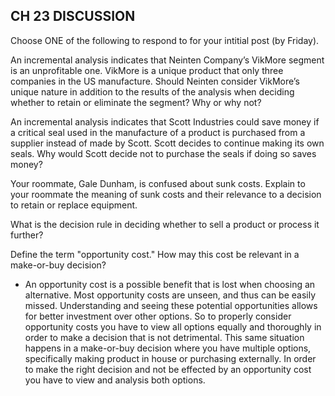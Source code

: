 ## CH 23 DISCUSSION

Choose ONE of the following to respond to for your intitial post (by Friday).

An incremental analysis indicates that Neinten Company’s VikMore segment is an unprofitable one. VikMore is a unique product that only three companies in the US manufacture. Should Neinten consider VikMore’s unique nature in addition to the results of the analysis when deciding whether to retain or eliminate the segment? Why or why not?

  
An incremental analysis indicates that Scott Industries could save money if a critical seal used in the manufacture of a product is purchased from a supplier instead of made by Scott. Scott decides to continue making its own seals. Why would Scott decide not to purchase the seals if doing so saves money?

  
Your roommate, Gale Dunham, is confused about sunk costs. Explain to your roommate the meaning of sunk costs and their relevance to a decision to retain or replace equipment. 

  
What is the decision rule in deciding whether to sell a product or process it further? 


Define the term "opportunity cost." How may this cost be relevant in a make-or-buy decision? 
 - An opportunity cost is a possible benefit that is lost when choosing an alternative. Most opportunity costs are unseen, and thus can be easily missed. Understanding and seeing these potential opportunities allows for better investment over other options. So to properly consider opportunity costs you have to view all options equally and thoroughly in order to make a decision that is not detrimental. This same situation happens in a make-or-buy decision where you have multiple options, specifically making product in house or purchasing externally. In order to make the right decision and not be effected by an opportunity cost you have to view and analysis both options. 